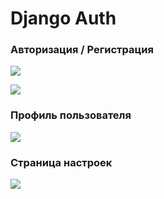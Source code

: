 # Django Auth

### Авторизация / Регистрация
<kbd><img src="https://user-images.githubusercontent.com/44488666/112023943-4b3ac580-8b66-11eb-85dc-8ff8c00efd21.png" /></kbd>

<kbd><img src="https://user-images.githubusercontent.com/44488666/112023903-40803080-8b66-11eb-9d90-97f06fc54ad7.png" /></kbd>

### Профиль пользователя
<kbd><img src="https://user-images.githubusercontent.com/44488666/112024070-66a5d080-8b66-11eb-9134-69064b142c23.png" /></kbd>

### Страница настроек
<kbd><img src="https://user-images.githubusercontent.com/44488666/112024001-5857b480-8b66-11eb-8577-99a903bf0a3a.png" /></kbd>
